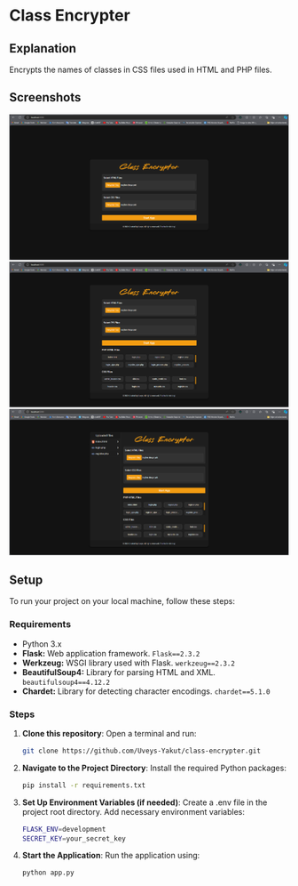# Class Encrypter

## Explanation

Encrypts the names of classes in CSS files used in HTML and PHP files.

## Screenshots
![Application Screenshot](screenshot_first.png)
![Application Screenshot](screenshot_second.png)
![Application Screenshot](screenshot_thrith.png)

## Setup

To run your project on your local machine, follow these steps:

### Requirements

- Python 3.x
- **Flask:** Web application framework. `Flask==2.3.2`
- **Werkzeug:** WSGI library used with Flask. `werkzeug==2.3.2`
- **BeautifulSoup4:** Library for parsing HTML and XML. `beautifulsoup4==4.12.2`
- **Chardet:** Library for detecting character encodings. `chardet==5.1.0`

### Steps

1. **Clone this repository**: Open a terminal and run:
   ```bash
   git clone https://github.com/Uveys-Yakut/class-encrypter.git
2. **Navigate to the Project Directory**: Install the required Python packages: 
   ```bash
   pip install -r requirements.txt
3. **Set Up Environment Variables (if needed)**: Create a .env file in the project root directory. Add necessary environment variables:
   ```bash
   FLASK_ENV=development
   SECRET_KEY=your_secret_key
4. **Start the Application**: Run the application using:
   ```bash
   python app.py
